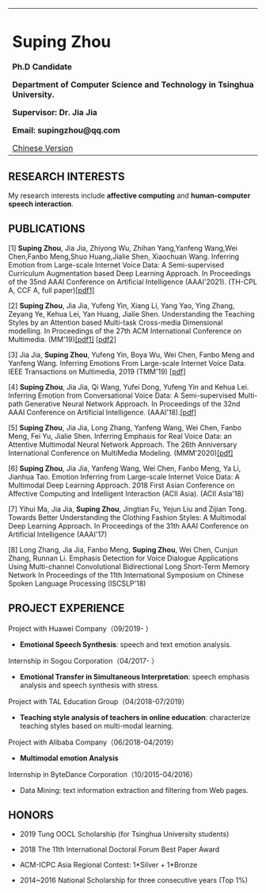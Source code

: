 <table border="0">
  <tr>
    <td width="100%">
      <h1>Suping Zhou</h1>
      <p><b>Ph.D Candidate</b></p>
      <p><b>Department of Computer Science and Technology in Tsinghua University. </b></p>
<!--       <h1>CONTACT INFO</h1>     -->
      <p><b>Supervisor: Dr. Jia Jia</b></p>
      <p><b>Email: supingzhou@qq.com</b></p>
      <a href="/index-ch.html">Chinese Version</a>
    </td>
<!--     <td width="25%">
      <img src="/zhengjianzhao.jpg" width="100%">      % 插入证件照代码
    <p><b>Chinese Version</b></p> 
    </td> -->
  </tr>
</table>

## RESEARCH INTERESTS

My research interests include **affective computing** and **human-computer speech interaction**.

## PUBLICATIONS

[1] **Suping Zhou**, Jia Jia, Zhiyong Wu, Zhihan Yang,Yanfeng Wang,Wei Chen,Fanbo Meng,Shuo Huang,Jialie Shen, Xiaochuan Wang. Inferring Emotion from Large-scale Internet Voice Data: A Semi-supervised Curriculum Augmentation based Deep Learning Approach. In Proceedings of the 35nd AAAI Conference on Artificial Intelligence (AAAI'2021). (TH-CPL A, CCF A, full paper)[[pdf1]](https://hcsi.cs.tsinghua.edu.cn/Paper/Paper21/AAAI21-ZHOUSUPING.pdf) 

[2] **Suping Zhou**, Jia Jia, Yufeng Yin, Xiang Li, Yang Yao, Ying Zhang, Zeyang Ye, Kehua Lei, Yan Huang, Jialie Shen. Understanding the Teaching Styles by an Attention based Multi-task Cross-media Dimensional modelling. In Proceedings of the 27th ACM International Conference on Multimedia. (MM'19)[[pdf1]](https://hcsi.cs.tsinghua.edu.cn/Paper/Paper19/MM2019-ZHOUSUPING.pdf) [[pdf2]](https://dl.acm.org/doi/abs/10.1145/3343031.3351059)

[3] Jia Jia, **Suping Zhou**, Yufeng Yin, Boya Wu, Wei Chen, Fanbo Meng and Yanfeng Wang. Inferring Emotions From Large-scale Internet Voice Data. IEEE Transactions on Multimedia, 2019 (TMM'19) [[pdf]](https://hcsi.cs.tsinghua.edu.cn/Paper/Paper19/TMM19-zhousuping.pdf)

[4] **Suping Zhou**, Jia Jia, Qi Wang, Yufei Dong, Yufeng Yin and Kehua Lei. Inferring Emotion from Conversational Voice Data: A Semi-supervised Multi-path Generative Neural Network Approach. In Proceedings of the 32nd AAAI Conference on Artificial Intelligence. (AAAI'18).[[pdf]](https://www.aaai.org/ocs/index.php/AAAI/AAAI18/paper/viewFile/17236/15735)


[5] **Suping Zhou**, Jia Jia, Long Zhang, Yanfeng Wang, Wei Chen, Fanbo Meng, Fei Yu, Jialie Shen. Inferring Emphasis for Real Voice Data: an Attentive Multimodal Neural Network Approach. The 26th Anniversary International Conference on MultiMedia Modeling. (MMM'2020)[[pdf]](/MMM2020_zhousuping.pdf)

[6] **Suping Zhou**, Jia Jia, Yanfeng Wang, Wei Chen, Fanbo Meng, Ya Li, Jianhua Tao. Emotion Inferring from Large-scale Internet Voice Data: A Multimodal Deep Learning Approach. 2018 First Asian Conference on Affective Computing and Intelligent Interaction (ACII Asia). (ACII Asia'18)

[7] Yihui Ma, Jia Jia, **Suping Zhou**, Jingtian Fu, Yejun Liu and Zijian Tong. Towards Better Understanding the Clothing Fashion Styles: A Multimodal Deep Learning Approach. In Proceedings of the 31th AAAI Conference on Artificial Intelligence (AAAI'17)

[8] Long Zhang, Jia Jia, Fanbo Meng, **Suping Zhou**, Wei Chen, Cunjun Zhang, Runnan Li. Emphasis Detection for Voice Dialogue Applications Using Multi-channel Convolutional Bidirectional Long Short-Term Memory Network In Proceedings of the 11th International Symposium on Chinese Spoken Language Processing (ISCSLP'18)

## PROJECT EXPERIENCE
Project with Huawei Company（09/2019- ）

- **Emotional Speech Synthesis**: speech and text emotion analysis.

Internship in Sogou Corporation（04/2017- ）

- **Emotional Transfer in Simultaneous Interpretation**: speech emphasis analysis and speech synthesis with stress.

Project with TAL Education Group（04/2018-07/2019）

- **Teaching style analysis of teachers in online education**: characterize teaching styles based on multi-modal learning.

Project with Alibaba Company（06/2018-04/2019）

- **Multimodal emotion Analysis**

Internship in ByteDance Corporation（10/2015-04/2016）

- Data Mining: text information extraction and filtering from Web pages.

## HONORS

- 2019 Tung OOCL Scholarship (for Tsinghua University students)

- 2018 The 11th International Doctoral Forum Best Paper Award

- ACM-ICPC Asia Regional Contest: 1\*Silver + 1\*Bronze
 
- 2014~2016 National Scholarship for three consecutive years (Top 1%)
